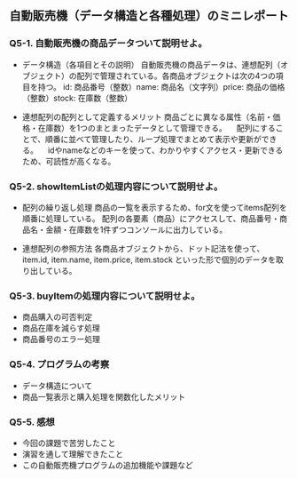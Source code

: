 ## 自動販売機（データ構造と各種処理）のミニレポート
### Q5-1. 自動販売機の商品データついて説明せよ。
* データ構造（各項目とその説明）
自動販売機の商品データは、連想配列（オブジェクト）の配列で管理されている。各商品オブジェクトは次の4つの項目を持つ。
id: 商品番号（整数）name: 商品名（文字列）price: 商品の価格（整数）stock: 在庫数（整数）

* 連想配列の配列として定義するメリット
  商品ごとに異なる属性（名前・価格・在庫数）を1つのまとまったデータとして管理できる。
　配列にすることで、順番に並べて管理したり、ループ処理でまとめて表示や更新ができる。
　idやnameなどのキーを使って、わかりやすくアクセス・更新できるため、可読性が高くなる。

### Q5-2. showItemListの処理内容について説明せよ。
* 配列の繰り返し処理
商品の一覧を表示するため、for文を使ってitems配列を順番に処理している。
配列の各要素（商品）にアクセスして、商品番号・商品名・金額・在庫数を1件ずつコンソールに出力している。

* 連想配列の参照方法
各商品オブジェクトから、ドット記法を使って、item.id, item.name, item.price, item.stock
といった形で個別のデータを取り出している。
### Q5-3. buyItemの処理内容について説明せよ。
* 商品購入の可否判定
* 商品在庫を減らす処理
* 商品番号のエラー処理
### Q5-4. プログラムの考察
* データ構造について
* 商品一覧表示と購入処理を関数化したメリット
### Q5-5. 感想
* 今回の課題で苦労したこと
* 演習を通して理解できたこと
* この自動販売機プログラムの追加機能や課題など
